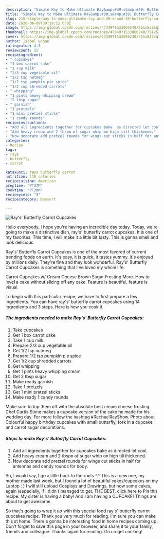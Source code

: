 ```yaml
---
description: "Simple Way to Make Ultimate Ray&amp;#39;s&amp;#39; Butterfly Carrot Cupcakes"
title: "Simple Way to Make Ultimate Ray&amp;#39;s&amp;#39; Butterfly Carrot Cupcakes"
slug: 215-simple-way-to-make-ultimate-ray-and-39-s-and-39-butterfly-carrot-cupcakes
date: 2020-06-09T09:19:12.050Z
image: https://img-global.cpcdn.com/recipes/4734971533066240/751x532cq70/rays-butterfly-carrot-cupcakes-recipe-main-photo.jpg
thumbnail: https://img-global.cpcdn.com/recipes/4734971533066240/751x532cq70/rays-butterfly-carrot-cupcakes-recipe-main-photo.jpg
cover: https://img-global.cpcdn.com/recipes/4734971533066240/751x532cq70/rays-butterfly-carrot-cupcakes-recipe-main-photo.jpg
author: Isabel Logan
ratingvalue: 4.5
reviewcount: 15
recipeingredient:
- " cupcakes"
- "1 box carrot cake"
- "1 cup milk"
- "2/3 cup vegetable oil"
- "1/2 tsp nutmeg"
- "1/2 tsp pumpkin pie spice"
- "1/2 cup shredded carrots"
- " whipping"
- "1 pints heavy whipping cream"
- "2 tbsp sugar"
- " garnish"
- "1 pretzels"
- "1 mini pretzel sticks"
- "1 candy rounds"
recipeinstructions:
- "Add all ingredients together for cupcakes bake  as directed let cool."
- "Add heavy cream and 2 tbspn of sugar whip on high till thickened."
- "Now decorate add pretzel rounds for wings cut sticks in half for antennas and candy rounds for body."
categories:
- Recipe
tags:
- rays
- butterfly
- carrot

katakunci: rays butterfly carrot 
nutrition: 118 calories
recipecuisine: American
preptime: "PT37M"
cooktime: "PT30M"
recipeyield: "3"
recipecategory: Dessert

---
```



![Ray&#39;s&#39; Butterfly Carrot Cupcakes](https://img-global.cpcdn.com/recipes/4734971533066240/751x532cq70/rays-butterfly-carrot-cupcakes-recipe-main-photo.jpg)

Hello everybody, I hope you're having an incredible day today. Today, we're going to make a distinctive dish, ray&#39;s&#39; butterfly carrot cupcakes. It is one of my favorites. This time, I will make it a little bit tasty. This is gonna smell and look delicious.

Ray&#39;s&#39; Butterfly Carrot Cupcakes is one of the most favored of current trending foods on earth. It's easy, it is quick, it tastes yummy. It's enjoyed by millions daily. They're fine and they look wonderful. Ray&#39;s&#39; Butterfly Carrot Cupcakes is something that I've loved my whole life.

Carrot Cupcakes w/ Cream Cheese Brown Sugar Frosting More. How to level a cake without slicing off any cake. Feature is beautiful, feature is visual.


To begin with this particular recipe, we have to first prepare a few ingredients. You can have ray&#39;s&#39; butterfly carrot cupcakes using 14 ingredients and 3 steps. Here is how you cook it.

<!--inarticleads1-->

##### The ingredients needed to make Ray&#39;s&#39; Butterfly Carrot Cupcakes:

1. Take  cupcakes
1. Get 1 box carrot cake
1. Take 1 cup milk
1. Prepare 2/3 cup vegetable oil
1. Get 1/2 tsp nutmeg
1. Prepare 1/2 tsp pumpkin pie spice
1. Get 1/2 cup shredded carrots
1. Get  whipping
1. Get 1 pints heavy whipping cream
1. Get 2 tbsp sugar
1. Make ready  garnish
1. Take 1 pretzels
1. Get 1 mini pretzel sticks
1. Make ready 1 candy rounds


Make sure to top them off with the absolute best cream cheese frosting. Chef Curtis Stone makes a cupcake version of the cake he made for his wedding day. For more follow the hashtag #RachaelRayShow. Photo about Colourful happy birthday cupcakes with small butterfly, fork in a cupcake and carrot sugar decorations. 

<!--inarticleads2-->

##### Steps to make Ray&#39;s&#39; Butterfly Carrot Cupcakes:

1. Add all ingredients together for cupcakes bake  as directed let cool.
1. Add heavy cream and 2 tbspn of sugar whip on high till thickened.
1. Now decorate add pretzel rounds for wings cut sticks in half for antennas and candy rounds for body.


So, I would say, I go a little back to the roots ^.^ This is a new one, my mother made last week, but I found a lot of beautiful cakes/cupcakes on my Laptop ; ) I will still upload Cosplays and Drawings, but now some cakes, again (espacially, if I didn´t managed to get. THE BEST. click here to Pin this recipe. My sister is having a baby! And I am having a CUPCAKE! Things are about to get awesome. 

So that's going to wrap it up with this special food ray&#39;s&#39; butterfly carrot cupcakes recipe. Thank you very much for reading. I'm sure you can make this at home. There's gonna be interesting food in home recipes coming up. Don't forget to save this page in your browser, and share it to your family, friends and colleague. Thanks again for reading. Go on get cooking!
